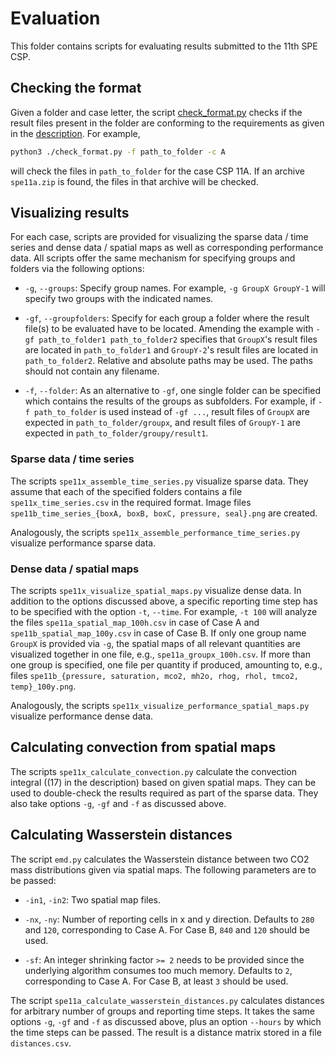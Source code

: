 # Evaluation

This folder contains scripts for evaluating results submitted to the 11th SPE CSP.

## Checking the format

Given a folder and case letter, the script [check_format.py](https://github.com/Simulation-Benchmarks/11thSPE-CSP/blob/main/evaluation/check_format.py) checks if the result files present in the folder are conforming to the requirements as given in the [description](https://doi.org/10.2118/218015-PA). For example,
```bash
python3 ./check_format.py -f path_to_folder -c A
```
will check the files in `path_to_folder` for the case CSP 11A. If an archive `spe11a.zip` is found, the files in that archive will be checked.

## Visualizing results

For each case, scripts are provided for visualizing the sparse data / time series and dense data / spatial maps as well as corresponding performance data. All scripts offer the same mechanism for specifying groups and folders via the following options:

* `-g`, `--groups`: Specify group names. For example, `-g GroupX GroupY-1` will specify two groups with the indicated names.

* `-gf`, `--groupfolders`: Specify for each group a folder where the result file(s) to be evaluated have to be located. Amending the example with `-gf path_to_folder1 path_to_folder2` specifies that `GroupX`'s result files are located in `path_to_folder1` and `GroupY-2`'s result files are located in `path_to_folder2`. Relative and absolute paths may be used. The paths should not contain any filename.

* `-f`, `--folder`: As an alternative to `-gf`, one single folder can be specified which contains the results of the groups as subfolders. For example, if `-f path_to_folder` is used instead of `-gf ...`, result files of `GroupX` are expected in `path_to_folder/groupx`, and result files of `GroupY-1` are expected in `path_to_folder/groupy/result1`.

### Sparse data / time series

The scripts `spe11x_assemble_time_series.py` visualize sparse data. They assume that each of the specified folders contains a file `spe11x_time_series.csv` in the required format. Image files `spe11b_time_series_{boxA, boxB, boxC, pressure, seal}.png` are created.

Analogously, the scripts `spe11x_assemble_performance_time_series.py` visualize performance sparse data.

### Dense data / spatial maps

The scripts `spe11x_visualize_spatial_maps.py` visualize dense data. In addition to the options discussed above, a specific reporting time step has to be specified with the option `-t`, `--time`. For example, `-t 100` will analyze the files `spe11a_spatial_map_100h.csv` in case of Case A and `spe11b_spatial_map_100y.csv` in case of Case B. If only one group name `GroupX` is provided via `-g`, the spatial maps of all relevant quantities are visualized together in one file, e.g., `spe11a_groupx_100h.csv`. If more than one group is specified, one file per quantity if produced, amounting to, e.g., files `spe11b_{pressure, saturation, mco2, mh2o, rhog, rhol, tmco2, temp}_100y.png`.

Analogously, the scripts `spe11x_visualize_performance_spatial_maps.py` visualize performance dense data.

## Calculating convection from spatial maps

The scripts `spe11x_calculate_convection.py` calculate the convection integral ((17) in the description) based on given spatial maps. They can be used to double-check the results required as part of the sparse data. They also take options `-g`, `-gf` and `-f` as discussed above.

## Calculating Wasserstein distances

The script `emd.py` calculates the Wasserstein distance between two CO2 mass distributions given via spatial maps. The following parameters are to be passed:

* `-in1`, `-in2`: Two spatial map files.

* `-nx`, `-ny`: Number of reporting cells in x and y direction. Defaults to `280` and `120`, corresponding to Case A. For Case B, `840` and `120` should be used.

* `-sf`: An integer shrinking factor `>= 2` needs to be provided since the underlying algorithm consumes too much memory. Defaults to `2`, corresponding to Case A. For Case B, at least `3` should be used.

The script `spe11a_calculate_wasserstein_distances.py` calculates distances for arbitrary number of groups and reporting time steps. It takes the same options `-g`, `-gf` and `-f` as discussed above, plus an option `--hours` by which the time steps can be passed. The result is a distance matrix stored in a file `distances.csv`.
